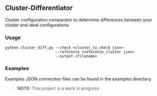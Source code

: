 ## Cluster-Differentiator

Cluster configuration comparator to determine differences between your cluster and ideal configurations

### Usage

```
python cluster_diff.py --check <cluster_to_check json> 
                       --reference <reference_cluster json> 
                       --output <filename> 

```

### Examples

Examples JSON connection files can be found in the examples directory

> **NOTE:** This project is a work in progress
